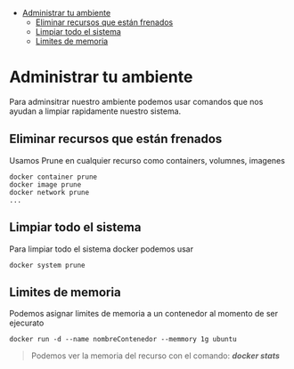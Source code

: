 - [Administrar tu ambiente](#administrar-tu-ambiente)
  - [Eliminar recursos que están frenados](#eliminar-recursos-que-están-frenados)
  - [Limpiar todo el sistema](#limpiar-todo-el-sistema)
  - [Limites de memoria](#limites-de-memoria)

# Administrar tu ambiente

Para adminsitrar nuestro ambiente podemos usar comandos que nos ayudan a limpiar rapidamente nuestro sistema.

## Eliminar recursos que están frenados

Usamos Prune en cualquier recurso como containers, volumnes, imagenes

```docker
docker container prune
docker image prune
docker network prune
...
```

## Limpiar todo el sistema

Para limpiar todo el sistema docker podemos usar

```docker
docker system prune
```

## Limites de memoria

Podemos asignar limites de memoria a un contenedor al momento de ser ejecurato

```docker
docker run -d --name nombreContenedor --memmory 1g ubuntu
```

> Podemos ver la memoria del recurso con el comando: ***docker stats***